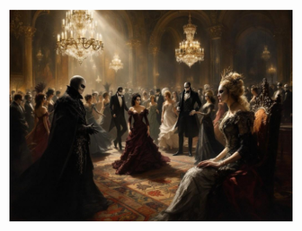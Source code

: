 ![A grand Victorian ballroom filled with masked dancers in elaborate costumes. Crystal chandeliers cast dramatic light across swirling figures. In the foreground, a suspicious exchange between two masked nobles, while Lady Ravencrest watches from her throne-like chair. Style: Elegant oil painting with dark undertones, dramatic lighting, rich colors and intricate costume details.](illustration_caption_2.jpeg)
